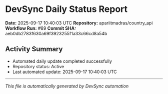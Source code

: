 # DevSync Daily Status Report

**Date:** 2025-09-17 10:40:03 UTC
**Repository:** apariitmadras/country_api
**Workflow Run:** #89
**Commit SHA:** aeb0db2783f630a69f3923255f1a33c66cd8a54b

## Activity Summary
- Automated daily update completed successfully
- Repository status: Active
- Last automated update: 2025-09-17 10:40:03 UTC

---
*This file is automatically generated by DevSync automation*
